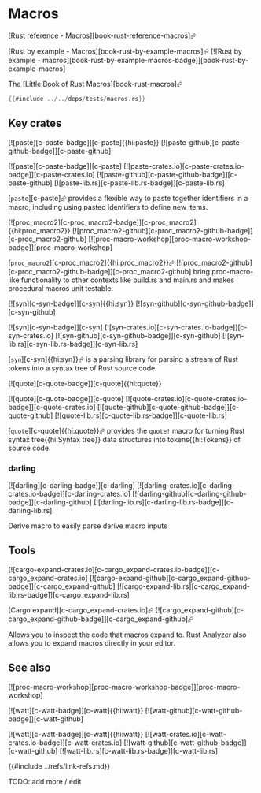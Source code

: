 # Macros

[Rust reference - Macros][book-rust-reference-macros]⮳

[Rust by example - Macros][book-rust-by-example-macros]⮳  [![Rust by example - macros][book-rust-by-example-macros-badge]][book-rust-by-example-macros]

The [Little Book of Rust Macros][book-rust-macros]⮳

```rust
{{#include ../../deps/tests/macros.rs}}
```

## Key crates

[![paste][c-paste-badge]][c-paste]{{hi:paste}}  [![paste-github][c-paste-github-badge]][c-paste-github]

[![paste][c-paste-badge]][c-paste]
[![paste-crates.io][c-paste-crates.io-badge]][c-paste-crates.io]
[![paste-github][c-paste-github-badge]][c-paste-github]
[![paste-lib.rs][c-paste-lib.rs-badge]][c-paste-lib.rs]

[`paste`][c-paste]⮳ provides a flexible way to paste together identifiers in a macro, including using pasted identifiers to define new items.

[![proc_macro2][c-proc_macro2-badge]][c-proc_macro2]{{hi:proc_macro2}}  [![proc_macro2-github][c-proc_macro2-github-badge]][c-proc_macro2-github]  [![proc-macro-workshop][proc-macro-workshop-badge]][proc-macro-workshop]

[`proc_macro2`][c-proc_macro2]{{hi:proc_macro2}}⮳ [![proc_macro2-github][c-proc_macro2-github-badge]][c-proc_macro2-github] bring proc-macro-like functionality to other contexts like build.rs and main.rs and makes procedural macros unit testable.

[![syn][c-syn-badge]][c-syn]{{hi:syn}}  [![syn-github][c-syn-github-badge]][c-syn-github]

[![syn][c-syn-badge]][c-syn]
[![syn-crates.io][c-syn-crates.io-badge]][c-syn-crates.io]
[![syn-github][c-syn-github-badge]][c-syn-github]
[![syn-lib.rs][c-syn-lib.rs-badge]][c-syn-lib.rs]

[`syn`][c-syn]{{hi:syn}}⮳ is a parsing library for parsing a stream of Rust tokens into a syntax tree of Rust source code.

[![quote][c-quote-badge]][c-quote]{{hi:quote}}

[![quote][c-quote-badge]][c-quote]
[![quote-crates.io][c-quote-crates.io-badge]][c-quote-crates.io]
[![quote-github][c-quote-github-badge]][c-quote-github]
[![quote-lib.rs][c-quote-lib.rs-badge]][c-quote-lib.rs]

[`quote`][c-quote]{{hi:quote}}⮳ provides the `quote!` macro for turning Rust syntax tree{{hi:Syntax tree}} data structures into tokens{{hi:Tokens}} of source code.

### darling

[![darling][c-darling-badge]][c-darling]
[![darling-crates.io][c-darling-crates.io-badge]][c-darling-crates.io]
[![darling-github][c-darling-github-badge]][c-darling-github]
[![darling-lib.rs][c-darling-lib.rs-badge]][c-darling-lib.rs]

Derive macro to easily parse derive macro inputs

## Tools

[![cargo-expand-crates.io][c-cargo_expand-crates.io-badge]][c-cargo_expand-crates.io]
[![cargo-expand-github][c-cargo_expand-github-badge]][c-cargo_expand-github]
[![cargo-expand-lib.rs][c-cargo_expand-lib.rs-badge]][c-cargo_expand-lib.rs]

[Cargo expand][c-cargo_expand-crates.io]⮳ [![cargo_expand-github][c-cargo_expand-github-badge]][c-cargo_expand-github]⮳

Allows you to inspect the code that macros expand to. Rust Analyzer also allows you to expand macros directly in your editor.

## See also

[![proc-macro-workshop][proc-macro-workshop-badge]][proc-macro-workshop]

[![watt][c-watt-badge]][c-watt]{{hi:watt}}  [![watt-github][c-watt-github-badge]][c-watt-github]

[![watt][c-watt-badge]][c-watt]{{hi:watt}}
[![watt-crates.io][c-watt-crates.io-badge]][c-watt-crates.io]
[![watt-github][c-watt-github-badge]][c-watt-github]
[![watt-lib.rs][c-watt-lib.rs-badge]][c-watt-lib.rs]

{{#include ../refs/link-refs.md}}

<div class="hidden">
TODO: add more / edit
</div>
